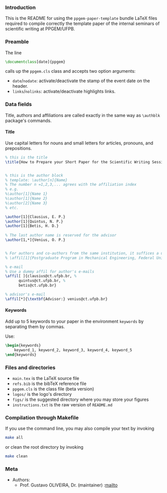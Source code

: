 ### Introduction

This is the README for using the `ppgem-paper-template` bundle LaTeX files 
required to compile correctly the template paper of the internal seminars of scientific writing at PPGEM/UFPB.


### Preamble 

The line 
``` latex
\documentclass[date]{ppgem} 
```
calls up the `ppgem.cls` class and accepts two option arguments: 

- `date`/`nodate`: activate/deactivate the stamp of the event date on the header.
- `links`/`nolinks`: activate/deactivate highlights links.

### Data fields 

Title, authors and affiliations are called exactly in the same way as `\authblk` package's commands.

#### Title 

Use capital letters for nouns and small letters for articles, pronouns, and prepositions.  

```latex
% this is the title
\title{How to Prepare your Short Paper for the Scientific Writing Session}


% this is the author block
% template: \author[n]{Name} 
% The number n =1,2,3,... agrees with the affiliation index
% e.g. 
%\author[1]{Name 1}
%\author[1]{Name 2}
%\author[2]{Name 3}
% etc.

\author[1]{Clausius, E. P.}
\author[1]{Quintus, N. P.}
\author[1]{Betis, H. D.}
 
% The last author name is reserved for the advisor
\author[1,*]{Venius, O. P.}


% For authors and co-authors from the same institution, it suffices a unique \affil[1]
% \affil[1]{Postgraduate Program in Mechanical Engineering, Federal University of Paraíba.}

% e-mail
% Use a dummy affil for author's e-mails
\affil[ ]{clausius@ct.ufpb.br, % 
	  quintus@ct.ufpb.br, %
	  betis@ct.ufpb.br}

% advisor's e-mail
\affil[*]{\textbf{Advisor:} venius@ct.ufpb.br}
```

#### Keywords 

Add up to 5 keywords to your paper in the environment `keywords` by separating them by commas.  

Use:

``` latex
\begin{keywords}
    keyword_1, keyword_2, keyword_3, keyword_4, keyword_5
\end{keywords}
```

### Files and directories

- `main.tex` is the LaTeX source file
- `refs.bib` is the bibTeX reference file
- `ppgem.cls` is the class file (beta version)
- `logos/` is the logo's directory
- `figs/` is the suggested directory where you may store your figures
- `instructions.txt` is the raw version of `README.md`

### Compilation through Makefile

If you use the command line, you may also compile your text by invoking

``` bash
make all
```
or clean the root directory by invoking

``` bash
make clean
```

### Meta

- Authors: 
  - Prof. Gustavo OLIVEIRA, Dr. (maintainer) :[mailto](mailto:gustavo.oliveira@ci.ufpb.br)
